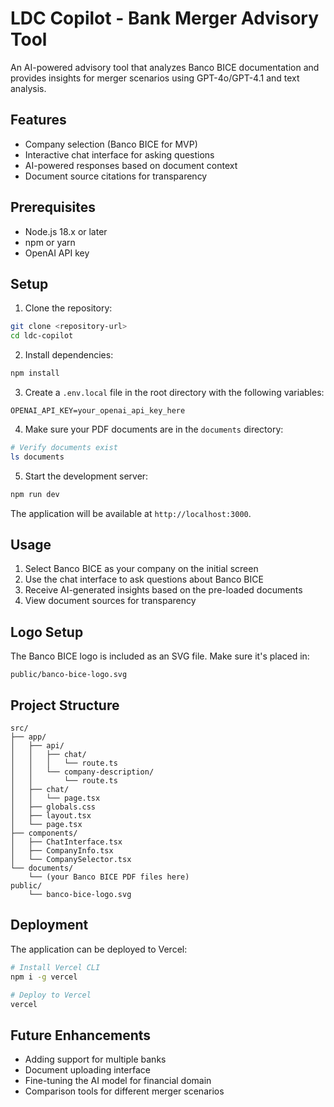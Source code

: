 # LDC Copilot - Bank Merger Advisory Tool

An AI-powered advisory tool that analyzes Banco BICE documentation and provides insights for merger scenarios using GPT-4o/GPT-4.1 and text analysis.

## Features

- Company selection (Banco BICE for MVP)
- Interactive chat interface for asking questions
- AI-powered responses based on document context
- Document source citations for transparency

## Prerequisites

- Node.js 18.x or later
- npm or yarn
- OpenAI API key

## Setup

1. Clone the repository:
```bash
git clone <repository-url>
cd ldc-copilot
```

2. Install dependencies:
```bash
npm install
```

3. Create a `.env.local` file in the root directory with the following variables:
```
OPENAI_API_KEY=your_openai_api_key_here
```

4. Make sure your PDF documents are in the `documents` directory:
```bash
# Verify documents exist
ls documents
```

5. Start the development server:
```bash
npm run dev
```

The application will be available at `http://localhost:3000`.

## Usage

1. Select Banco BICE as your company on the initial screen
2. Use the chat interface to ask questions about Banco BICE
3. Receive AI-generated insights based on the pre-loaded documents
4. View document sources for transparency

## Logo Setup

The Banco BICE logo is included as an SVG file. Make sure it's placed in:
```
public/banco-bice-logo.svg
```

## Project Structure

```
src/
├── app/
│   ├── api/
│   │   ├── chat/
│   │   │   └── route.ts
│   │   └── company-description/
│   │       └── route.ts
│   ├── chat/
│   │   └── page.tsx
│   ├── globals.css
│   ├── layout.tsx
│   └── page.tsx
├── components/
│   ├── ChatInterface.tsx
│   ├── CompanyInfo.tsx
│   └── CompanySelector.tsx
└── documents/
    └── (your Banco BICE PDF files here)
public/
    └── banco-bice-logo.svg
```

## Deployment

The application can be deployed to Vercel:

```bash
# Install Vercel CLI
npm i -g vercel

# Deploy to Vercel
vercel
```

## Future Enhancements

- Adding support for multiple banks
- Document uploading interface
- Fine-tuning the AI model for financial domain
- Comparison tools for different merger scenarios